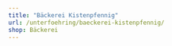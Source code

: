 ```yaml
---
title: "Bäckerei Kistenpfennig"
url: /unterfoehring/baeckerei-kistenpfennig/
shop: Bäckerei
---
```

